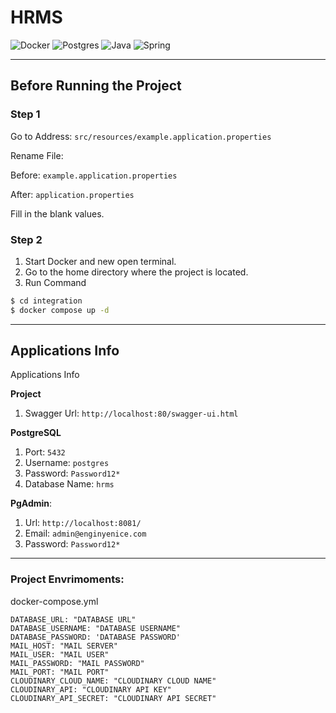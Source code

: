 # HRMS
![Docker](https://img.shields.io/badge/docker-%230db7ed.svg?style=for-the-badge&logo=docker&logoColor=white)
![Postgres](https://img.shields.io/badge/postgres-%23316192.svg?style=for-the-badge&logo=postgresql&logoColor=white)
![Java](https://img.shields.io/badge/java-%23ED8B00.svg?style=for-the-badge&logo=java&logoColor=white)
![Spring](https://img.shields.io/badge/spring-%236DB33F.svg?style=for-the-badge&logo=spring&logoColor=white)



---
## Before Running the Project

### Step 1
Go to Address:
`src/resources/example.application.properties`

Rename File: 

Before:
`example.application.properties`

After:
`application.properties`


Fill in the blank values.

### Step 2

1. Start Docker and new open terminal.
2. Go to the home directory where the project is located.
3. Run Command
```bash
$ cd integration
$ docker compose up -d
```

---

## Applications Info

Applications Info

**Project** 
   1. Swagger Url: `http://localhost:80/swagger-ui.html`

**PostgreSQL**
   1. Port: `5432`
   2. Username: `postgres`
   3. Password: `Password12*`
   4. Database Name: `hrms`

**PgAdmin**:
   1. Url: `http://localhost:8081/`
   2. Email: `admin@enginyenice.com`
   3. Password: `Password12*`
---

### Project Envrimoments:


docker-compose.yml
```
DATABASE_URL: "DATABASE URL"
DATABASE_USERNAME: "DATABASE USERNAME"
DATABASE_PASSWORD: 'DATABASE PASSWORD'
MAIL_HOST: "MAIL SERVER"
MAIL_USER: "MAIL USER"
MAIL_PASSWORD: "MAIL PASSWORD"
MAIL_PORT: "MAIL PORT"
CLOUDINARY_CLOUD_NAME: "CLOUDINARY CLOUD NAME"
CLOUDINARY_API: "CLOUDINARY API KEY"
CLOUDINARY_API_SECRET: "CLOUDINARY API SECRET"
```
